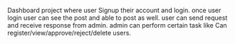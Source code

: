 
Dashboard project where user Signup their account and login. once user login user can see the post and able to post as well. user can send request and receive response from admin. admin can perform certain task like Can register/view/approve/reject/delete users.
